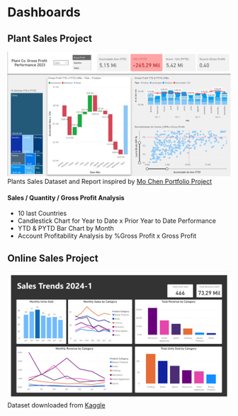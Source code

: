 # Dashboards

## Plant Sales Project
![Dashboard](https://github.com/mstagomori/power-bi/blob/60a36a4607d9bd6a11ceacd7f95d8ba32f126581/plant-co-performance/Relat%C3%B3rios%20M%C3%ADdia/Relatorio%20Performance%20Lucro.png)
Plants Sales Dataset and Report inspired by [Mo Chen Portfolio Project](https://github.com/mochen862/power-bi-portfolio-project)
#### Sales / Quantity / Gross Profit Analysis
- 10 last Countries
- Candlestick Chart for Year to Date x Prior Year to Date Performance
- YTD & PYTD Bar Chart by Month
- Account Profitability Analysis by %Gross Profit x Gross Profit

## Online Sales Project
![Dashboard Image](https://github.com/mstagomori/power-bi/blob/05a7c1f0a3609381c7831b4557222cff3af84aa4/Online%20Sales%20Dataset/online_sales.png)
Dataset downloaded from [Kaggle](https://www.kaggle.com/datasets/shreyanshverma27/online-sales-dataset-popular-marketplace-data/data)
